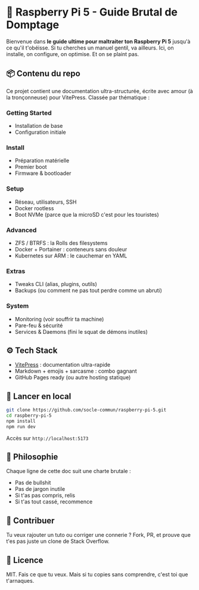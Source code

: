 # 🧠 Raspberry Pi 5 - Guide Brutal de Domptage

Bienvenue dans **le guide ultime pour maltraiter ton Raspberry Pi 5** jusqu'à ce qu'il t'obéisse. Si tu cherches un manuel gentil, va ailleurs. Ici, on installe, on configure, on optimise. Et on se plaint pas.

## 📦 Contenu du repo

Ce projet contient une documentation ultra-structurée, écrite avec amour (à la tronçonneuse) pour VitePress. Classée par thématique :

### Getting Started

* Installation de base
* Configuration initiale

### Install

* Préparation matérielle
* Premier boot
* Firmware & bootloader

### Setup

* Réseau, utilisateurs, SSH
* Docker rootless
* Boot NVMe (parce que la microSD c'est pour les touristes)

### Advanced

* ZFS / BTRFS : la Rolls des filesystems
* Docker + Portainer : conteneurs sans douleur
* Kubernetes sur ARM : le cauchemar en YAML

### Extras

* Tweaks CLI (alias, plugins, outils)
* Backups (ou comment ne pas tout perdre comme un abruti)

### System

* Monitoring (voir souffrir ta machine)
* Pare-feu & sécurité
* Services & Daemons (fini le squat de démons inutiles)

## ⚙️ Tech Stack

* [VitePress](https://vitepress.dev/) : documentation ultra-rapide
* Markdown + emojis + sarcasme : combo gagnant
* GitHub Pages ready (ou autre hosting statique)

## 🚀 Lancer en local

```bash
git clone https://github.com/socle-commun/raspberry-pi-5.git
cd raspberry-pi-5
npm install
npm run dev
```

Accès sur `http://localhost:5173`

## 🧬 Philosophie

Chaque ligne de cette doc suit une charte brutale :

* Pas de bullshit
* Pas de jargon inutile
* Si t'as pas compris, relis
* Si t'as tout cassé, recommence

## 🤝 Contribuer

Tu veux rajouter un tuto ou corriger une connerie ? Fork, PR, et prouve que t'es pas juste un clone de Stack Overflow.

## 📜 Licence

MIT. Fais ce que tu veux. Mais si tu copies sans comprendre, c'est toi que t'arnaques.
